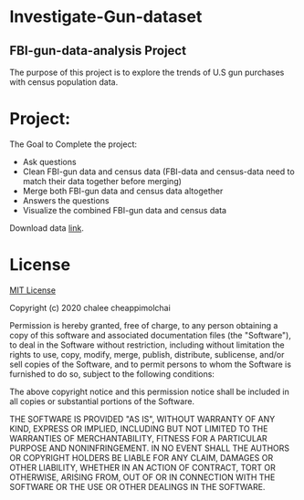 # Investigate-Gun-dataset
## FBI-gun-data-analysis Project

The purpose of this project is to explore the trends of U.S gun purchases with census population data.

# Project:
The Goal to Complete the project:
- Ask questions
- Clean FBI-gun data and census data (FBI-data and census-data need to match their data together before merging)
- Merge both FBI-gun data and census data altogether
- Answers the questions
- Visualize the combined FBI-gun data and census data

Download data [link](https://docs.google.com/document/d/e/2PACX-1vTlVmknRRnfy_4eTrjw5hYGaiQim5ctr9naaRd4V9du2B5bxpd8FEH3KtDgp8qVekw7Cj1GLk1IXdZi/pub?embedded=True).

# License
[MIT License](https://github.com/chaleedata/Investigate-Gun-dataset-/blob/master/LICENSE)

Copyright (c) 2020 chalee cheappimolchai
 
Permission is hereby granted, free of charge, to any person obtaining a copy
of this software and associated documentation files (the "Software"), to deal 
in the Software without restriction, including without limitation the rights
to use, copy, modify, merge, publish, distribute, sublicense, and/or sell
copies of the Software, and to permit persons to whom the Software is 
furnished to do so, subject to the following conditions:

The above copyright notice and this permission notice shall be included in all
copies or substantial portions of the Software.

THE SOFTWARE IS PROVIDED "AS IS", WITHOUT WARRANTY OF ANY KIND, EXPRESS OR
IMPLIED, INCLUDING BUT NOT LIMITED TO THE WARRANTIES OF MERCHANTABILITY,
FITNESS FOR A PARTICULAR PURPOSE AND NONINFRINGEMENT. IN NO EVENT SHALL THE
AUTHORS OR COPYRIGHT HOLDERS BE LIABLE FOR ANY CLAIM, DAMAGES OR OTHER
LIABILITY, WHETHER IN AN ACTION OF CONTRACT, TORT OR OTHERWISE, ARISING FROM,
OUT OF OR IN CONNECTION WITH THE SOFTWARE OR THE USE OR OTHER DEALINGS IN THE
SOFTWARE.

